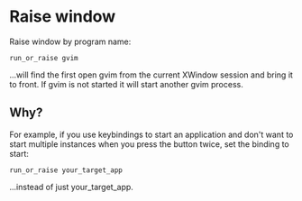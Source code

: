 # Raise window

Raise window by program name:

    run_or_raise gvim

...will find the first open gvim from the current XWindow session and bring it to front. 
If gvim is not started it will start another gvim process.

## Why?

For example, if you use keybindings to start an application and don't want to start multiple instances when you press the button twice, set the binding to start:

    run_or_raise your_target_app

...instead of just your\_target\_app.
